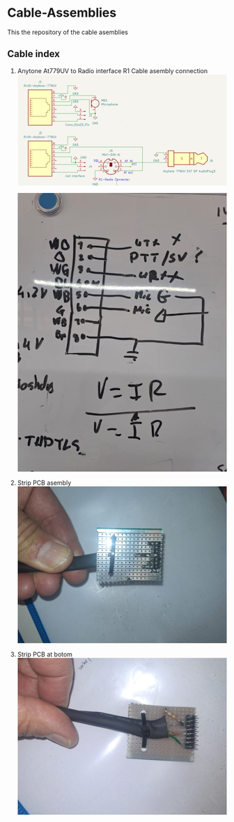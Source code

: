 # Cable-Assemblies
This the repository of the cable asemblies
## Cable index 


1) Anytone At779UV to Radio interface R1
   Cable asembly connection
   ![Pin connections](Anytone_mic_diagram.jpeg)
  
    ![Pin connections](ROIP_Anyton1.jpeg)
3) Strip PCB asembly
  ![Board at top](Roip_anytone2.jpeg)
4) Strip PCB at botom
   ![Board at botom](Roip_anytone3.jpeg)
   
